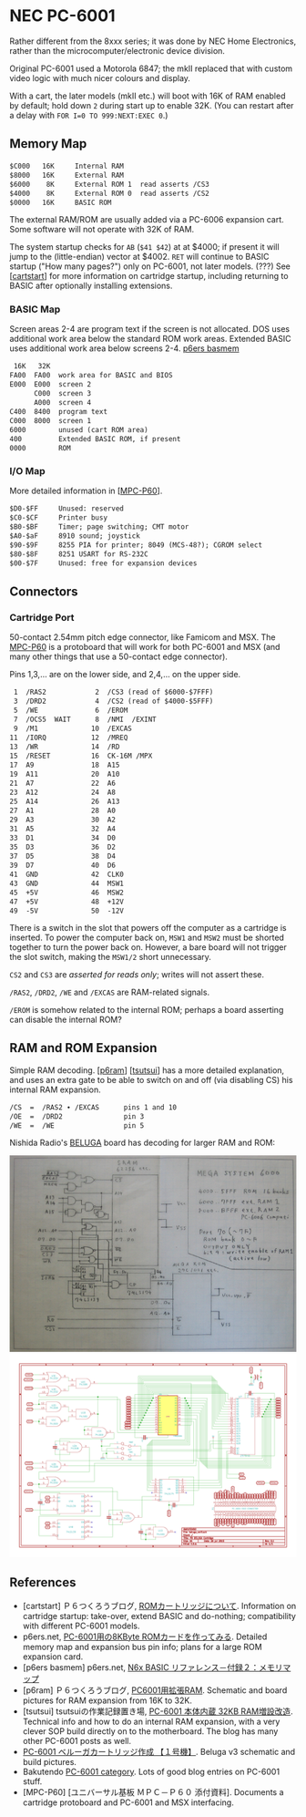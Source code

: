 NEC PC-6001
===========

Rather different from the 8xxx series; it was done by NEC Home Electronics,
rather than the microcomputer/electronic device division.

Original PC-6001 used a Motorola 6847; the mkII replaced that with custom
video logic with much nicer colours and display.

With a cart, the later models (mkII etc.) will boot with 16K of RAM enabled
by default; hold down `2` during start up to enable 32K. (You can restart
after a delay with `FOR I=0 TO 999:NEXT:EXEC 0`.)


Memory Map
----------

    $C000   16K     Internal RAM
    $8000   16K     External RAM
    $6000    8K     External ROM 1  read asserts /CS3
    $4000    8K     External ROM 0  read asserts /CS2
    $0000   16K     BASIC ROM

The external RAM/ROM are usually added via a PC-6006 expansion cart.
Some software will not operate with 32K of RAM.

The system startup checks for `AB` (`$41 $42`) at at $4000; if present it
will jump to the (little-endian) vector at $4002. `RET` will continue to
BASIC startup ("How many pages?") only on PC-6001, not later models. (???)
See [[cartstart]] for more information on cartridge startup, including
returning to BASIC after optionally installing extensions.

### BASIC Map

Screen areas 2-4 are program text if the screen is not allocated.
DOS uses additional work area below the standard ROM work areas.
Extended BASIC uses additional work area below screens 2-4.
[p6ers basmem]

     16K   32K
    FA00  FA00  work area for BASIC and BIOS
    E000  E000  screen 2
          C000  screen 3
          A000  screen 4
    C400  8400  program text
    C000  8000  screen 1
    6000        unused (cart ROM area)
    400         Extended BASIC ROM, if present
    0000        ROM

### I/O Map

More detailed information in [[MPC-P60]].

    $D0-$FF     Unused: reserved
    $C0-$CF     Printer busy
    $B0-$BF     Timer; page switching; CMT motor
    $A0-$aF     8910 sound; joystick
    $90-$9F     8255 PIA for printer; 8049 (MCS-48?); CGROM select
    $80-$8F     8251 USART for RS-232C
    $00-$7F     Unused: free for expansion devices


Connectors
----------

### Cartridge Port

50-contact 2.54mm pitch edge connector, like Famicom and MSX. The [MPC-P60]
is a protoboard that will work for both PC-6001 and MSX (and many other
things that use a 50-contact edge connector).

Pins 1,3,… are on the lower side, and 2,4,… on the upper side.

     1  /RAS2            2  /CS3 (read of $6000-$7FFF)
     3  /DRD2            4  /CS2 (read of $4000-$5FFF)
     5  /WE              6  /EROM
     7  /OCS5  WAIT      8  /NMI  /EXINT
     9  /M1             10  /EXCAS
    11  /IORQ           12  /MREQ
    13  /WR             14  /RD
    15  /RESET          16  CK-16M /MPX
    17  A9              18  A15
    19  A11             20  A10
    21  A7              22  A6
    23  A12             24  A8
    25  A14             26  A13
    27  A1              28  A0
    29  A3              30  A2
    31  A5              32  A4
    33  D1              34  D0
    35  D3              36  D2
    37  D5              38  D4
    39  D7              40  D6
    41  GND             42  CLK0
    43  GND             44  MSW1
    45  +5V             46  MSW2
    47  +5V             48  +12V
    49  -5V             50  -12V

There is a switch in the slot that powers off the computer as a cartridge
is inserted. To power the computer back on, `MSW1` and `MSW2` must be
shorted together to turn the power back on. However, a bare board will not
trigger the slot switch, making the `MSW1/2` short unnecessary.

`CS2` and `CS3` are _asserted for reads only_; writes will not assert these.

`/RAS2`, `/DRD2`, `/WE` and `/EXCAS` are RAM-related signals.

`/EROM`  is somehow related to the internal ROM; perhaps a board asserting
can disable the internal ROM?


RAM and ROM Expansion
---------------------

Simple RAM decoding. [[p6ram]] [[tsutsui]] has a more detailed explanation,
and uses an extra gate to be able to switch on and off (via disabling CS)
his internal RAM expansion.

    /CS  =  /RAS2 ∙ /EXCAS      pins 1 and 10
    /OE  =  /DRD2               pin 3
    /WE  =  /WE                 pin 5

Nishida Radio's [BELUGA] board has decoding for larger RAM and ROM:

<img src="6001beluga.jpg" alt="BELUGA schematic"/>
<img src="6001beluga_ver3.png" alt="BELUGA v3 schematic"/>


References
----------

- \[cartstart] Ｐ６つくろうブログ, [ROMカートリッジについて][cartstart].
  Information on cartridge startup: take-over, extend BASIC and do-nothing;
  compatibility with different PC-6001 models.
- p6ers.net, [PC-6001用の8KByte ROMカードを作ってみる][p6ers ROM]. Detailed
  memory map and expansion bus pin info; plans for a large ROM expansion
  card.
- \[p6ers basmem] p6ers.net, [N6x BASIC リファレンス－付録２：メモリマップ
  ][p6ers basmem]
- \[p6ram] Ｐ６つくろうブログ, [PC6001用拡張RAM][p6ram]. Schematic and
  board pictures for RAM expansion from 16K to 32K.
- \[tsutsui] tsutsuiの作業記録置き場, [PC-6001 本体内蔵 32KB
  RAM増設改造][tsutsui]. Technical info and how to do an internal RAM
  expansion, with a very clever SOP build directly on to the motherboard.
  The blog has many other PC-6001 posts as well.
- [PC-6001 ベルーガカートリッジ作成 【１号機】][bt beluga]. Beluga v3
  schematic and build pictures.
- Bakutendo [PC-6001 category][bt pc6001]. Lots of good blog entries on
  PC-6001 stuff.
- \[MPC-P60] [ユニバーサル基板 ＭＰＣ－Ｐ６０ 添付資料]. Documents a
  cartridge protoboard and PC-6001 and MSX interfacing.



<!-------------------------------------------------------------------->
[BELUGA]: http://tulip-house.ddo.jp/digital/BELUGA/
[MPC-P60]: http://madlabo.oops.jp/NEW/supp/20141006-16A.pdf
[bt beluga]: https://bakutendo.net/blog-entry-287.html
[cartstart]: http://sbeach.seesaa.net/article/394230579.html
[p6ers ROM]: http://p6ers.net/mm/pc-6001/dev/flashromcard/8k.html
[p6ers basmem]: http://p6ers.net/hashi/furoku2.html
[p6ram]: http://sbeach.seesaa.net/article/387861385.html
[tsutsui]: https://ch.nicovideo.jp/tsutsui/blomaga/ar1315944
[bt pc6001]: https://bakutendo.net/blog-entry-category/pc-6001
